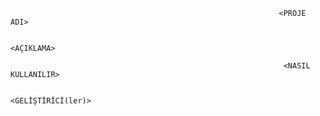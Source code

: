                                                                 <PROJE ADI>
                                                                
                                                                 <AÇIKLAMA>
                                                                 
                                                                 <NASIL KULLANILIR>
                                                                 
                                                                 <GELİŞTİRİCİ(ler)>

